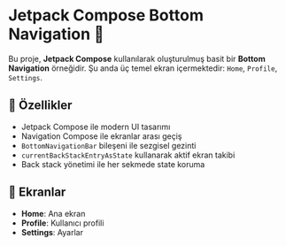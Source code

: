 # Jetpack Compose Bottom Navigation 📱

Bu proje, **Jetpack Compose** kullanılarak oluşturulmuş basit bir **Bottom Navigation** örneğidir. Şu anda üç temel ekran içermektedir: `Home`, `Profile`, `Settings`.

## 🔧 Özellikler

- Jetpack Compose ile modern UI tasarımı
- Navigation Compose ile ekranlar arası geçiş
- `BottomNavigationBar` bileşeni ile sezgisel gezinti
- `currentBackStackEntryAsState` kullanarak aktif ekran takibi
- Back stack yönetimi ile her sekmede state koruma

## 📱 Ekranlar

- **Home**: Ana ekran
- **Profile**: Kullanıcı profili
- **Settings**: Ayarlar